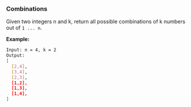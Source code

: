 ### Combinations

Given two integers n and k, return all possible combinations of k numbers out of `1 ... n`.

**Example:**

```bash
Input: n = 4, k = 2
Output:
[
  [2,4],
  [3,4],
  [2,3],
  [1,2],
  [1,3],
  [1,4],
]
```